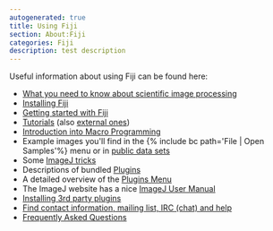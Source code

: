 ```yaml
---
autogenerated: true
title: Using Fiji
section: About:Fiji
categories: Fiji
description: test description
---
```



Useful information about using Fiji can be found here:

-   [What you need to know about scientific image processing](/techniques/principles)
-   [Installing Fiji](/Fiji_Downloads#Installation)
-   [Getting started with Fiji](Getting_started)
-   [Tutorials](Category_Tutorials) (also [external ones](/Category_Tutorials))
-   [Introduction into Macro Programming](/scripting/macro)
-   Example images you'll find in the {% include bc path='File | Open Samples'%} menu or in [public data sets](/plugins/public-data-sets)
-   Some [ImageJ tricks](/learn/tips-and-tricks)
-   Descriptions of bundled [Plugins](Category_Plugins)
-   A detailed overview of the [Plugins Menu](/plugins/fiji-menu)
-   The ImageJ website has a nice [ImageJ User Manual](https://imagej.net/docs/user-guide.pdf)
-   [Installing 3rd party plugins](Installing_3rd_party_plugins)
-   [Find contact information, mailing list, IRC (chat) and help](/help)
-   [Frequently Asked Questions](/help/faq)


